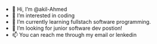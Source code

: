 - 👋 Hi, I’m @akil-Ahmed
- 👀 I’m interested in coding
- 🌱 I’m currently learning fullstach software programming.
- 💞️ I’m looking for junior software dev postion!
- 📫 You can reach me through my email or lenkedin

<!---
akil-future/akil-future is a ✨ special ✨ repository because its `README.md` (this file) appears on your GitHub profile.
You can click the Preview link to take a look at your changes.
--->
